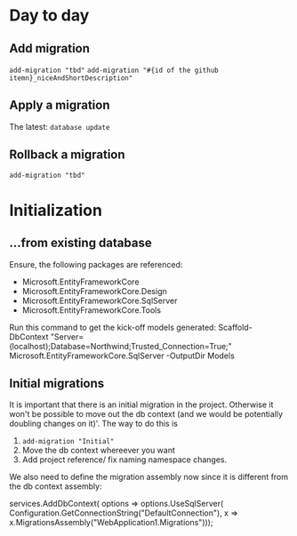 ﻿

# Day to day

## Add migration
`add-migration "tbd"`
`add-migration "#{id of the github itemn}_niceAndShortDescription"`

## Apply a migration
The latest: `database update`


## Rollback a migration
`add-migration "tbd"`


# Initialization
## ...from existing database

Ensure, the following packages are referenced:
- Microsoft.EntityFrameworkCore
- Microsoft.EntityFrameworkCore.Design
- Microsoft.EntityFrameworkCore.SqlServer
- Microsoft.EntityFrameworkCore.Tools

Run this command to get the kick-off models generated:
Scaffold-DbContext "Server=(localhost);Database=Northwind;Trusted_Connection=True;" Microsoft.EntityFrameworkCore.SqlServer -OutputDir Models

## Initial migrations

It is important that there is an initial migration in the project. Otherwise it won't be possible to move out the db context (and we would be potentially doubling changes on it)'.
The way to do this is 
1. `add-migration "Initial"`
2. Move the db context whereever you want
3. Add project reference/ fix naming namespace changes.

We also need to define the migration assembly now since it is different from the db context assembly:

services.AddDbContext<ApplicationDbContext>(
    options =>
        options.UseSqlServer(
            Configuration.GetConnectionString("DefaultConnection"),
            x => x.MigrationsAssembly("WebApplication1.Migrations")));